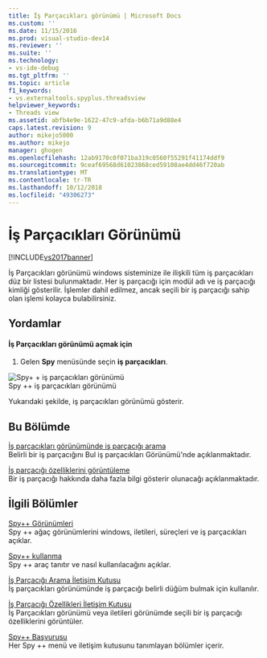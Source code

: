 ```yaml
---
title: İş Parçacıkları görünümü | Microsoft Docs
ms.custom: ''
ms.date: 11/15/2016
ms.prod: visual-studio-dev14
ms.reviewer: ''
ms.suite: ''
ms.technology:
- vs-ide-debug
ms.tgt_pltfrm: ''
ms.topic: article
f1_keywords:
- vs.externaltools.spyplus.threadsview
helpviewer_keywords:
- Threads view
ms.assetid: abfb4e9e-1622-47c9-afda-b6b71a9d88e4
caps.latest.revision: 9
author: mikejo5000
ms.author: mikejo
manager: ghogen
ms.openlocfilehash: 12ab9170c0f071ba319c0560f55291f41174ddf9
ms.sourcegitcommit: 9ceaf69568d61023868ced59108ae4dd46f720ab
ms.translationtype: MT
ms.contentlocale: tr-TR
ms.lasthandoff: 10/12/2018
ms.locfileid: "49306273"
---
```

# <a name="threads-view"></a>İş Parçacıkları Görünümü
[!INCLUDE[vs2017banner](../includes/vs2017banner.md)]

İş Parçacıkları görünümü windows sisteminize ile ilişkili tüm iş parçacıkları düz bir listesi bulunmaktadır. Her iş parçacığı için modül adı ve iş parçacığı kimliği gösterilir. İşlemler dahil edilmez, ancak seçili bir iş parçacığı sahip olan işlemi kolayca bulabilirsiniz.  
  
## <a name="procedures"></a>Yordamlar  
  
#### <a name="to-open-the-threads-view"></a>İş Parçacıkları görünümü açmak için  
  
1.  Gelen **Spy** menüsünde seçin **iş parçacıkları**.  
  
 ![Spy&#43; &#43; iş parçacıkları görünümü](../debugger/media/spy-threads.png "Spy ++ _Threads")  
Spy ++ iş parçacıkları görünümü  
  
 Yukarıdaki şekilde, iş parçacıkları görünümü gösterir.  
  
## <a name="in-this-section"></a>Bu Bölümde  
 [İş parçacıkları görünümünde iş parçacığı arama](../debugger/how-to-search-for-a-thread-in-threads-view.md)  
 Belirli bir iş parçacığını Bul iş parçacıkları Görünümü'nde açıklanmaktadır.  
  
 [İş parçacığı özelliklerini görüntüleme](../debugger/how-to-display-thread-properties.md)  
 Bir iş parçacığı hakkında daha fazla bilgi gösterir olunacağı açıklanmaktadır.  
  
## <a name="related-sections"></a>İlgili Bölümler  
 [Spy++ Görünümleri](../debugger/spy-increment-views.md)  
 Spy ++ ağaç görünümlerini windows, iletileri, süreçleri ve iş parçacıkları açıklar.  
  
 [Spy++ kullanma](../debugger/using-spy-increment.md)  
 Spy ++ araç tanıtır ve nasıl kullanılacağını açıklar.  
  
 [İş Parçacığı Arama İletişim Kutusu](../debugger/thread-search-dialog-box.md)  
 İş parçacıkları görünümünde iş parçacığı belirli düğüm bulmak için kullanılır.  
  
 [İş Parçacığı Özellikleri İletişim Kutusu](../debugger/message-properties-dialog-box.md)  
 İş Parçacıkları görünümü veya iletileri görünümde seçili bir iş parçacığı özelliklerini görüntüler.  
  
 [Spy++ Başvurusu](../debugger/spy-increment-reference.md)  
 Her Spy ++ menü ve iletişim kutusunu tanımlayan bölümler içerir.



